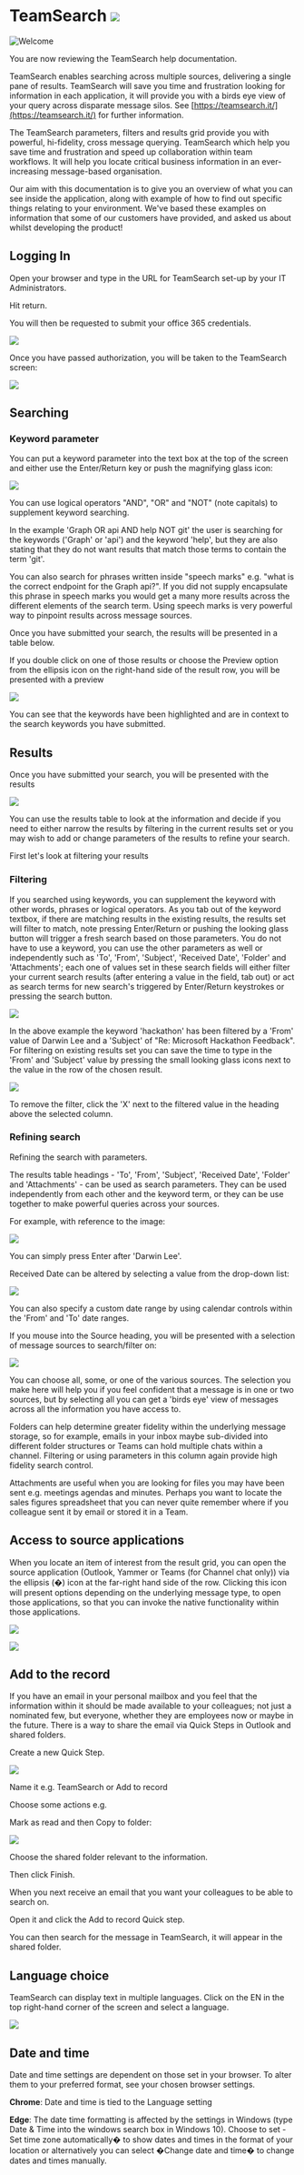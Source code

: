 # TeamSearch ![](images/ts.png)

![Welcome](images/welcome.jpg)

You are now reviewing the TeamSearch help documentation.

TeamSearch enables searching across multiple sources, delivering a single pane of results. TeamSearch will save you time and frustration looking for information in each application, it will provide you with a birds eye view of your query across disparate message silos.
See [https://teamsearch.it/](https://teamsearch.it/) for further information.

The TeamSearch parameters, filters and results grid provide you with powerful, hi-fidelity, cross message querying. TeamSearch which help you save time and frustration and speed up collaboration within team workflows. It will help you locate critical business information in an ever-increasing message-based organisation.

Our aim with this documentation is to give you an overview of what you can see inside the application,
along with example of how to find out specific things relating to your environment. We've based these examples on information that some of our customers have provided, and asked us about whilst developing the product!

## Logging In

Open your browser and type in the URL for TeamSearch set-up by your IT Administrators.

Hit return.

You will then be requested to submit your office 365 credentials.

![](images/li_01.png)

Once you have passed authorization, you will be taken to the TeamSearch screen:

![](images/li_02.png)

## Searching

### Keyword parameter

You can put a keyword parameter into the text box at the top of the screen and either use the Enter/Return key or push the magnifying glass icon:

![](images/search_01.png)

You can use logical operators &quot;AND&quot;, &quot;OR&quot; and &quot;NOT&quot; (note capitals) to supplement keyword searching.

In the example &#39;Graph OR api AND help NOT git&#39; the user is searching for the keywords (&#39;Graph&#39; or &#39;api&#39;) and the keyword &#39;help&#39;, but they are also stating that they do not want results that match those terms to contain the term &#39;git&#39;.

You can also search for phrases written inside &quot;speech marks&quot; e.g. &quot;what is the correct endpoint for the Graph api?&quot;. If you did not supply encapsulate this phrase in speech marks you would get a many more results across the different elements of the search term. Using speech marks is very powerful way to pinpoint results across message sources.

Once you have submitted your search, the results will be presented in a table below.

If you double click on one of those results or choose the Preview option from the ellipsis icon on the right-hand side of the result row, you will be presented with a preview

![](images/search_01.png)

You can see that the keywords have been highlighted and are in context to the search keywords you have submitted.

## Results

Once you have submitted your search, you will be presented with the results

![](images/results_01.png)

You can use the results table to look at the information and decide if you need to either narrow the results by filtering in the current results set or you may wish to add or change parameters of the results to refine your search.

First let&#39;s look at filtering your results

### Filtering

If you searched using keywords, you can supplement the keyword with other words, phrases or logical operators. As you tab out of the keyword textbox, if there are matching results in the existing results, the results set will filter to match, note pressing Enter/Return or pushing the looking glass button will trigger a fresh search based on those parameters. You do not have to use a keyword, you can use the other parameters as well or independently such as &#39;To&#39;, &#39;From&#39;, &#39;Subject&#39;, &#39;Received Date&#39;, &#39;Folder&#39; and &#39;Attachments&#39;; each one of values set in these search fields will either filter your current search results (after entering a value in the field, tab out) or act as search terms for new search&#39;s triggered by Enter/Return keystrokes or pressing the search button.

![](images/results_02.png)

In the above example the keyword &#39;hackathon&#39; has been filtered by a &#39;From&#39; value of Darwin Lee and a &#39;Subject&#39; of &quot;Re: Microsoft Hackathon Feedback&quot;. For filtering on existing results set you can save the time to type in the &#39;From&#39; and &#39;Subject&#39; value by pressing the small looking glass icons next to the value in the row of the chosen result.

![](images/results_03.png)

To remove the filter, click the &#39;X&#39; next to the filtered value in the heading above the selected column.

### Refining search

Refining the search with parameters.

The results table headings - &#39;To&#39;, &#39;From&#39;, &#39;Subject&#39;, &#39;Received Date&#39;, &#39;Folder&#39; and &#39;Attachments&#39; - can be used as search parameters. They can be used independently from each other and the keyword term, or they can be use together to make powerful queries across your sources.

For example, with reference to the image:

![](images/results_04.png)

You can simply press Enter after &#39;Darwin Lee&#39;.

Received Date can be altered by selecting a value from the drop-down list:

![](images/results_05.png)

You can also specify a custom date range by using calendar controls within the &#39;From&#39; and &#39;To&#39; date ranges.

If you mouse into the Source heading, you will be presented with a selection of message sources to search/filter on:

![](images/results_06.png)

You can choose all, some, or one of the various sources. The selection you make here will help you if you feel confident that a message is in one or two sources, but by selecting all you can get a &#39;birds eye&#39; view of messages across all the information you have access to.

Folders can help determine greater fidelity within the underlying message storage, so for example, emails in your inbox maybe sub-divided into different folder structures or Teams can hold multiple chats within a channel. Filtering or using parameters in this column again provide high fidelity search control.

Attachments are useful when you are looking for files you may have been sent e.g. meetings agendas and minutes. Perhaps you want to locate the sales figures spreadsheet that you can never quite remember where if you colleague sent it by email or stored it in a Team.

## Access to source applications

When you locate an item of interest from the result grid, you can open the source application (Outlook, Yammer or Teams (for Channel chat only)) via the ellipsis (�) icon at the far-right hand side of the row. Clicking this icon will present options depending on the underlying message type, to open those applications, so that you can invoke the native functionality within those applications.

 ![](images/access_01.png)

 ![](images/access_02.png)

## Add to the record

If you have an email in your personal mailbox and you feel that the information within it should be made available to your colleagues; not just a nominated few, but everyone, whether they are employees now or maybe in the future. There is a way to share the email via Quick Steps in Outlook and shared folders.

Create a new Quick Step.

![](images/add_01.png)

Name it e.g. TeamSearch or Add to record

Choose some actions e.g.

Mark as read and then Copy to folder:

![](images/add_02.png)

Choose the shared folder relevant to the information.

Then click Finish.

When you next receive an email that you want your colleagues to be able to search on.

Open it and click the Add to record Quick step.

You can then search for the message in TeamSearch, it will appear in the shared folder.

## Language choice

TeamSearch can display text in multiple languages. Click on the EN in the top right-hand corner of the screen and select a language.

![](images/lang_01.png)

## Date and time

Date and time settings are dependent on those set in your browser. To alter them to your preferred format, see your chosen browser settings.

**Chrome**:
Date and time is tied to the Language setting

**Edge**:
The date time formatting is affected by the settings in Windows (type Date & Time into the windows search box in Windows 10). Choose to set -Set time zone automatically� to show dates and times in the format of your location or alternatively you can select �Change date and time� to change dates and times manually.
